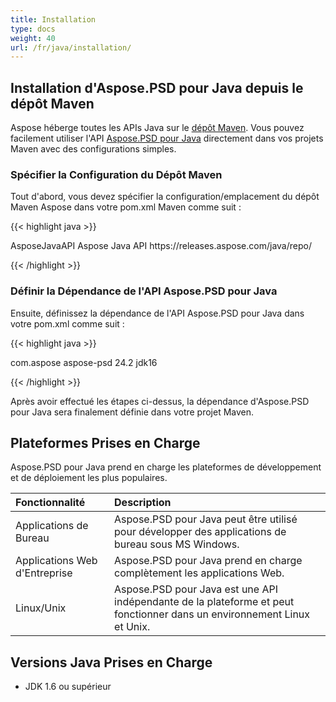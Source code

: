 ```yaml
---
title: Installation
type: docs
weight: 40
url: /fr/java/installation/
---
```


## **Installation d'Aspose.PSD pour Java depuis le dépôt Maven**
Aspose héberge toutes les APIs Java sur le [dépôt Maven](https://releases.aspose.com/java/repo/com/aspose/). Vous pouvez facilement utiliser l'API [Aspose.PSD pour Java](https://releases.aspose.com/java/repo/com/aspose/aspose-psd/) directement dans vos projets Maven avec des configurations simples.
### **Spécifier la Configuration du Dépôt Maven**
Tout d'abord, vous devez spécifier la configuration/emplacement du dépôt Maven Aspose dans votre pom.xml Maven comme suit :

{{< highlight java >}}

 <repositories>
    <repository>
        <id>AsposeJavaAPI</id>
        <name>Aspose Java API</name>
        <url>https://releases.aspose.com/java/repo/</url>
    </repository>
</repositories>

{{< /highlight >}}
### **Définir la Dépendance de l'API Aspose.PSD pour Java**
Ensuite, définissez la dépendance de l'API Aspose.PSD pour Java dans votre pom.xml comme suit :

{{< highlight java >}}

 <dependencies>
    <dependency>
        <groupId>com.aspose</groupId>
        <artifactId>aspose-psd</artifactId>
        <version>24.2</version>
        <classifier>jdk16</classifier>
    </dependency>
</dependencies>

{{< /highlight >}}

Après avoir effectué les étapes ci-dessus, la dépendance d'Aspose.PSD pour Java sera finalement définie dans votre projet Maven.
## **Plateformes Prises en Charge**
Aspose.PSD pour Java prend en charge les plateformes de développement et de déploiement les plus populaires.

|**Fonctionnalité**|**Description**|
| :- | :- |
|Applications de Bureau|Aspose.PSD pour Java peut être utilisé pour développer des applications de bureau sous MS Windows.|
|Applications Web d'Entreprise|Aspose.PSD pour Java prend en charge complètement les applications Web.|
|Linux/Unix|Aspose.PSD pour Java est une API indépendante de la plateforme et peut fonctionner dans un environnement Linux et Unix.|
## **Versions Java Prises en Charge**
- JDK 1.6 ou supérieur
